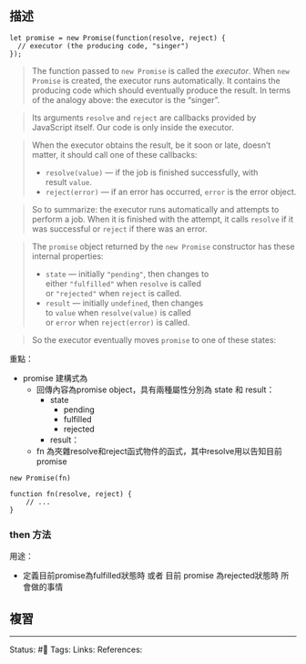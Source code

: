 ## 描述




```
let promise = new Promise(function(resolve, reject) {
  // executor (the producing code, "singer")
});
```
> The function passed to `new Promise` is called the _executor_. When `new Promise` is created, the executor runs automatically. It contains the producing code which should eventually produce the result. In terms of the analogy above: the executor is the “singer”.

> Its arguments `resolve` and `reject` are callbacks provided by JavaScript itself. Our code is only inside the executor.

> When the executor obtains the result, be it soon or late, doesn’t matter, it should call one of these callbacks:
> -   `resolve(value)` — if the job is finished successfully, with result `value`.
> -   `reject(error)` — if an error has occurred, `error` is the error object.

> So to summarize: the executor runs automatically and attempts to perform a job. When it is finished with the attempt, it calls `resolve` if it was successful or `reject` if there was an error.

> The `promise` object returned by the `new Promise` constructor has these internal properties:
> -   `state` — initially `"pending"`, then changes to either `"fulfilled"` when `resolve` is called or `"rejected"` when `reject` is called.
> -   `result` — initially `undefined`, then changes to `value` when `resolve(value)` is called or `error` when `reject(error)` is called.

> So the executor eventually moves `promise` to one of these states:

重點：
- promise 建構式為
	- 回傳內容為promise object，具有兩種屬性分別為 state 和 result：
		- state
			- pending
			- fulfilled
			- rejected
		- result：
	- fn 為夾雜resolve和reject函式物件的函式，其中resolve用以告知目前promise
```
new Promise(fn)

function fn(resolve, reject) {
	// ...
}
```

### then 方法

用途：
- 定義目前promise為fulfilled狀態時 或者 目前 promise 為rejected狀態時 所會做的事情

## 複習


---
Status: #🌱 
Tags:
Links:
References:

